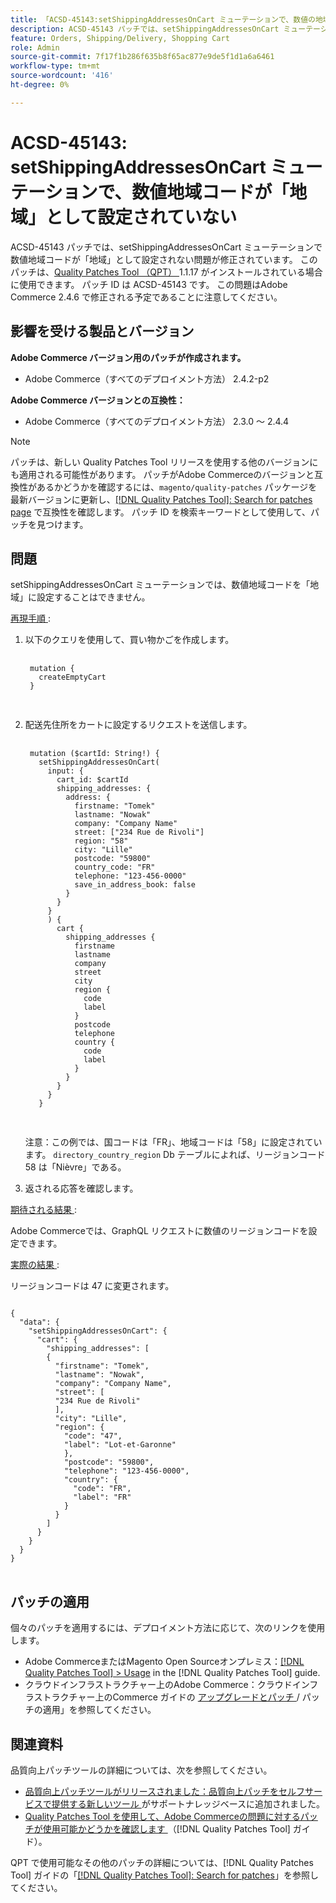 ```yaml
---
title: 「ACSD-45143:setShippingAddressesOnCart ミューテーションで、数値の地域コードが「地域」として設定されていない」
description: ACSD-45143 パッチでは、setShippingAddressesOnCart ミューテーションで数値地域コードが「地域」として設定されない問題が修正されています。 このパッチは、[Quality Patches Tool （QPT） ] （https://experienceleague.adobe.com/ja/docs/commerce-knowledge-base/kb/announcements/commerce-announcements/magento-quality-patches-released-new-tool-to-self-serve-quality-patches） 1.1.17 がインストールされている場合に利用できます。 パッチ ID は ACSD-45143 です。 この問題はAdobe Commerce 2.4.6 で修正される予定であることに注意してください。
feature: Orders, Shipping/Delivery, Shopping Cart
role: Admin
source-git-commit: 7f17f1b286f635b8f65ac877e9de5f1d1a6a6461
workflow-type: tm+mt
source-wordcount: '416'
ht-degree: 0%

---
```


# ACSD-45143: setShippingAddressesOnCart ミューテーションで、数値地域コードが「地域」として設定されていない

ACSD-45143 パッチでは、setShippingAddressesOnCart ミューテーションで数値地域コードが「地域」として設定されない問題が修正されています。 このパッチは、[Quality Patches Tool （QPT） ](https://experienceleague.adobe.com/ja/docs/commerce-knowledge-base/kb/announcements/commerce-announcements/magento-quality-patches-released-new-tool-to-self-serve-quality-patches)1.1.17 がインストールされている場合に使用できます。 パッチ ID は ACSD-45143 です。 この問題はAdobe Commerce 2.4.6 で修正される予定であることに注意してください。

## 影響を受ける製品とバージョン

**Adobe Commerce バージョン用のパッチが作成されます。**

* Adobe Commerce（すべてのデプロイメント方法） 2.4.2-p2

**Adobe Commerce バージョンとの互換性：**

* Adobe Commerce（すべてのデプロイメント方法） 2.3.0 ～ 2.4.4

>[!NOTE]
>
>パッチは、新しい Quality Patches Tool リリースを使用する他のバージョンにも適用される可能性があります。 パッチがAdobe Commerceのバージョンと互換性があるかどうかを確認するには、`magento/quality-patches` パッケージを最新バージョンに更新し、[[!DNL Quality Patches Tool]: Search for patches page](https://experienceleague.adobe.com/ja/docs/commerce-knowledge-base/kb/announcements/commerce-announcements/magento-quality-patches-released-new-tool-to-self-serve-quality-patches) で互換性を確認します。 パッチ ID を検索キーワードとして使用して、パッチを見つけます。

## 問題

setShippingAddressesOnCart ミューテーションでは、数値地域コードを「地域」に設定することはできません。

<u> 再現手順 </u>:

1. 以下のクエリを使用して、買い物かごを作成します。

   <pre>
    <code class="language-graphql">
    mutation &lbrace;
      createEmptyCart
    &rbrace;
    </code>
    </pre>

1. 配送先住所をカートに設定するリクエストを送信します。

   <pre>
    <code class="language-graphql">
    mutation ($cartId: String!) &lbrace;
      setShippingAddressesOnCart(
        input: &lbrace;
          cart_id: $cartId
          shipping_addresses: &lbrace;
            address: &lbrace;
              firstname: "Tomek"
              lastname: "Nowak"
              company: "Company Name"
              street: ["234 Rue de Rivoli"]
              region: "58"
              city: "Lille"
              postcode: "59800"
              country_code: "FR"
              telephone: "123-456-0000"
              save_in_address_book: false
            &rbrace;
          &rbrace;
        &rbrace;
        ) &lbrace;
          cart &lbrace;
            shipping_addresses &lbrace;
              firstname
              lastname
              company
              street
              city
              region &lbrace;
                code
                label
              &rbrace;
              postcode
              telephone
              country &lbrace;
                code
                label
              &rbrace;
            &rbrace;
          &rbrace;
        &rbrace;
      &rbrace;
      </code>
      </pre>

   注意：この例では、国コードは「FR」、地域コードは「58」に設定されています。 `directory_country_region` Db テーブルによれば、リージョンコード 58 は「Nièvre」である。

1. 返される応答を確認します。

<u> 期待される結果 </u>:

Adobe Commerceでは、GraphQL リクエストに数値のリージョンコードを設定できます。

<u> 実際の結果 </u>:

リージョンコードは 47 に変更されます。

<pre>
<code class="language-graphql">
&lbrace;
  "data": &lbrace;
    "setShippingAddressesOnCart": &lbrace;
      "cart": &lbrace;
        "shipping_addresses": &lbrack;
        &lbrace;
          "firstname": "Tomek",
          "lastname": "Nowak",
          "company": "Company Name",
          "street": &lbrack;
          "234 Rue de Rivoli"
          &rbrack;,
          "city": "Lille",
          "region": &lbrace;
            "code": "47",
            "label": "Lot-et-Garonne"
            &rbrace;,
            "postcode": "59800",
            "telephone": "123-456-0000",
            "country": &lbrace;
              "code": "FR",
              "label": "FR"
            &rbrace;
          &rbrace;
        &rbrack;
      &rbrace;
    &rbrace;
  &rbrace;
&rbrace;
</code>
</pre>

## パッチの適用

個々のパッチを適用するには、デプロイメント方法に応じて、次のリンクを使用します。

* Adobe CommerceまたはMagento Open Sourceオンプレミス：[[!DNL Quality Patches Tool] > Usage](/help/tools/quality-patches-tool/usage.md) in the [!DNL Quality Patches Tool] guide.
* クラウドインフラストラクチャー上のAdobe Commerce：クラウドインフラストラクチャー上のCommerce ガイドの [ アップグレードとパッチ ](https://experienceleague.adobe.com/docs/commerce-cloud-service/user-guide/develop/upgrade/apply-patches.html?lang=ja)/ パッチの適用」を参照してください。

## 関連資料

品質向上パッチツールの詳細については、次を参照してください。

* [ 品質向上パッチツールがリリースされました：品質向上パッチをセルフサービスで提供する新しいツール ](https://experienceleague.adobe.com/ja/docs/commerce-knowledge-base/kb/announcements/commerce-announcements/magento-quality-patches-released-new-tool-to-self-serve-quality-patches) がサポートナレッジベースに追加されました。
* [Quality Patches Tool を使用して、Adobe Commerceの問題に対するパッチが使用可能かどうかを確認します ](/help/tools/quality-patches-tool/patches-available-in-qpt/check-patch-for-magento-issue-with-magento-quality-patches.md) （[!DNL Quality Patches Tool] ガイド）。

QPT で使用可能なその他のパッチの詳細については、[!DNL Quality Patches Tool] ガイドの「[[!DNL Quality Patches Tool]: Search for patches](https://experienceleague.adobe.com/tools/commerce-quality-patches/index.html?lang=ja)」を参照してください。
